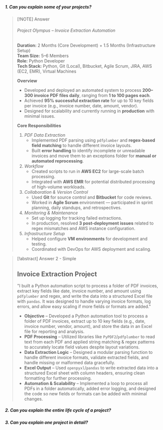 ##### 1. Can you explain some of your projects?

> [!NOTE] Answer
> ###### Project Olympus – Invoice Extraction Automation
> 
> **Duration:** 2 Months (Core Development) + 1.5 Months (Infrastructure Setup)  
> **Team Size:** 5–6 Members  
> **Role:** Python Developer  
> **Tech Stack:** Python, Git (Local), Bitbucket, Agile Scrum, JIRA, AWS (EC2, EMR), Virtual Machines
> 
> **Overview**
> - Developed and deployed an automated system to process **200–300 invoice PDF files daily**, ranging from **1 to 100 pages each**.
> - Achieved **95% successful extraction rate** for up to 10 key fields per invoice (e.g., invoice number, date, amount, vendor).
> - Designed for scalability and currently running in **production** with minimal issues.
> 
> **Core Responsibilities**
> 1. *PDF Data Extraction*
>     - Implemented PDF parsing using `pdfplumber` and **regex-based field matching** to handle different invoice layouts.
>     - Built **error handling** to identify incomplete or unreadable invoices and move them to an exceptions folder for **manual or automated reprocessing**.
> 2. *Workflow*
>     - Created scripts to run in **AWS EC2** for large-scale batch processing.
>     - Integrated with **AWS EMR** for potential distributed processing of high-volume workloads.
> 3. *Collaboration & Version Control*
>     - Used **Git** for source control and **Bitbucket** for code reviews.
>     - Worked in **Agile Scrum** environment — participated in sprint planning, daily standups, and retrospectives.
> 4. *Monitoring & Maintenance*
>     - Set up logging for tracking failed extractions.
>     - In production, resolved **3 post-deployment issues** related to regex mismatches and AWS instance configuration.
> 5. *Infrastructure Setup*
>     - Helped configure **VM environments** for development and testing.
>     - Coordinated with DevOps for AWS deployment and scaling.

> [!abstract] Answer 2 - Simple
> ## Invoice Extraction Project
> "I built a Python automation script to process a folder of PDF invoices, extract key fields like date, invoice number, and amount using `pdfplumber` and regex, and write the data into a structured Excel file with `pandas`. It was designed to handle varying invoice formats, log errors, and allow easy scaling if more fields or formats are added."
> 
> - **Objective** – Developed a Python automation tool to process a folder of PDF invoices, extract up to 10 key fields (e.g., date, invoice number, vendor, amount), and store the data in an Excel file for reporting and analysis.
> - **PDF Processing** – Utilized libraries like `PyPDF2`/`pdfplumber` to read text from each PDF and applied string matching & regex patterns to accurately locate field values despite layout variations.
> - **Data Extraction Logic** – Designed a modular parsing function to handle different invoice formats, validate extracted fields, and handle missing or malformed data gracefully.
> - **Excel Output** – Used `openpyxl`/`pandas` to write extracted data into a structured Excel sheet with column headers, ensuring clean formatting for further processing.
> - **Automation & Scalability** – Implemented a loop to process all PDFs in a folder automatically, added error logging, and designed the code so new fields or formats can be added with minimal changes.

##### 2. Can you explain the entire life cycle of a project?

##### 3. Can you explain one project in detail?

